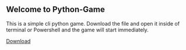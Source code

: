 ## Welcome to Python-Game
This is a simple cli python game.
Download the file and open it inside of terminal or Powershell and the game will start immediately.
 
<a href="https://mohamedhakem.github.io/Python-Game/littlegame.py" style="text-align:center;">Download</a>
